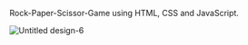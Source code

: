 Rock-Paper-Scissor-Game using HTML, CSS and JavaScript.

![Untitled design-6](https://github.com/SanjayTamang/Rock-Paper-Scissor-Game/assets/52417143/5c77eab2-8daf-4d5e-b328-dc86f2ff2361)
